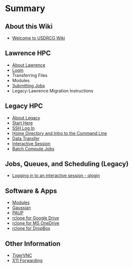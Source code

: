 # Summary

## About this Wiki

* [Welcome to USDRCG Wiki](README.md)

## Lawrence HPC

* [About Lawrence](lawrence-information/about-lawrence.md)
* [Login](lawrence-information/login.md)
* Transferring Files
* Modules
* [Submitting Jobs](lawrence-information/submitting-jobs.md)
* Legacy-Lawrence Migration Instructions

## Legacy HPC

* [About Legacy](about-this-wiki/about-legacy.md)
* [Start Here](about-this-wiki/welcome-to-the-usdrcg-wiki.md)
* [SSH Log In](ssh-log-in.md)
* [Home Directory and Intro to the Command Line](home-directory-and-intro-to-the-command-line.md)
* [Data Transfer](about-this-wiki/data-transfer.md)
* [Interactive Session](about-this-wiki/interactive-session.md)
* [Batch Compute Jobs](about-this-wiki/batch-compute-jobs.md)

## Jobs, Queues, and Scheduling \(Legacy\)

* [Logging in to an interactive session - qlogin](jobs-queues-and-scheduling-legacy/logging-in-to-an-interactive-session-qlogin.md)

## Software & Apps

* [Modules](fortran.md)
* [Gaussian](gaussian.md)
* [PAUP](geant4.md)
* [rclone for Google Drive](rclone-configuration-and-usage-for-google-drive.md)
* [rclone for MS OneDrive](rclone-for-ms-onedrive.md)
* [rclone for DropBox](rclone-for-dropbox.md)

## Other Information

* [TigerVNC](other-information/tigervnc.md)
* [X11 Forwarding](other-information/x11-forwarding.md)

